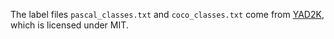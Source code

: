 The label files `pascal_classes.txt` and `coco_classes.txt` come from [YAD2K](https://github.com/allanzelener/YAD2K), which is licensed under MIT.